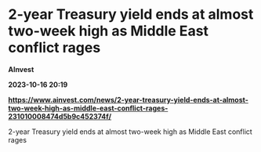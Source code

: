 # 2-year Treasury yield ends at almost two-week high as Middle East conflict rages
**AInvest**

**2023-10-16 20:19**

**https://www.ainvest.com/news/2-year-treasury-yield-ends-at-almost-two-week-high-as-middle-east-conflict-rages-231010008474d5b9c452374f/**

2-year Treasury yield ends at almost two-week high as Middle East conflict rages